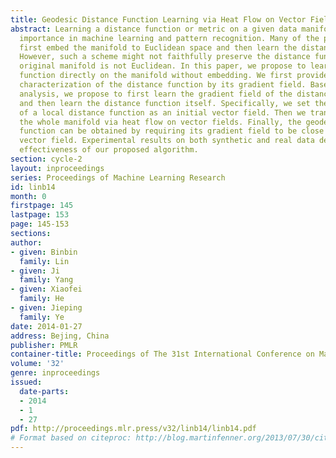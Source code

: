 ```yaml
---
title: Geodesic Distance Function Learning via Heat Flow on Vector Fields
abstract: Learning a distance function or metric on a given data manifold is of great
  importance in machine learning and pattern recognition. Many of the previous works
  first embed the manifold to Euclidean space and then learn the distance function.
  However, such a scheme might not faithfully preserve the distance function if the
  original manifold is not Euclidean. In this paper, we propose to learn the distance
  function directly on the manifold without embedding. We first provide a theoretical
  characterization of the distance function by its gradient field. Based on our theoretical
  analysis, we propose to first learn the gradient field of the distance function
  and then learn the distance function itself. Specifically, we set the gradient field
  of a local distance function as an initial vector field. Then we transport it to
  the whole manifold via heat flow on vector fields. Finally, the geodesic distance
  function can be obtained by requiring its gradient field to be close to the normalized
  vector field. Experimental results on both synthetic and real data demonstrate the
  effectiveness of our proposed algorithm.
section: cycle-2
layout: inproceedings
series: Proceedings of Machine Learning Research
id: linb14
month: 0
firstpage: 145
lastpage: 153
page: 145-153
sections: 
author:
- given: Binbin
  family: Lin
- given: Ji
  family: Yang
- given: Xiaofei
  family: He
- given: Jieping
  family: Ye
date: 2014-01-27
address: Bejing, China
publisher: PMLR
container-title: Proceedings of The 31st International Conference on Machine Learning
volume: '32'
genre: inproceedings
issued:
  date-parts:
  - 2014
  - 1
  - 27
pdf: http://proceedings.mlr.press/v32/linb14/linb14.pdf
# Format based on citeproc: http://blog.martinfenner.org/2013/07/30/citeproc-yaml-for-bibliographies/
---
```

